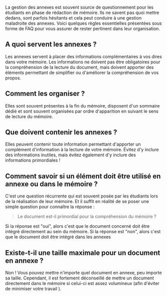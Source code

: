 La gestion des annexes est souvent source de questionnement pour les étudiants en phase de rédaction de mémoire. Ils ne savent pas quoi mettre dedans, sont parfois hésitants et cela peut conduire à une gestion maladroite des annexes. Voici quelques règles essentielles présentées sous forme de FAQ pour vous assurer de rester pertinent dans leur organisation.

## A quoi servent les annexes ?

Les annexes servent à placer des informations complémentaires à vos dires dans votre mémoire. Les informations ne doivent pas être obligatoires pour la compréhension de la lecture du document, mais doivent apporter des éléments permettant de simplifier ou d'améliorer la compréhension de vos propos.

## Comment les organiser ?

Elles sont souvent présentes à la fin du mémoire, disposent d'un sommaire dédié et sont souvent organisées par ordre d'apparition en suivant le sens de lecture du mémoire.

## Que doivent contenir les annexes ?

Elles peuvent contenir toute information permettant d'apporter un complément d'information à la lecture de votre mémoire. Évitez d'y inclure des informations inutiles, mais évitez également d'y inclure des informations primordiales !

## Comment savoir si un élément doit être utilisé en annexe ou dans le mémoire ?

C'est une question récurrente qui est souvent posée par les étudiants lors de la réalisation de leur mémoire. Et il suffit en réalité de se poser une simple question pour connaître la réponse : 

> Le document est-il primordial pour la compréhension du mémoire ?

Si la réponse est "oui", alors c'est que le document concerné doit être intégré directement au sein du mémoire. Si la réponse est "non", alors c'est que le document doit être intégré dans les annexes

## Existe-t-il une taille maximale pour un document en annexe ?

Non ! Vous pouvez mettre n'importe quel document en annexe, peu importe sa taille. Cependant, il est fortement déconseillé de mettre un document directement dans le mémoire si celui-ci est assez volumineux (afin d'éviter de minimiser votre travail ).
